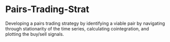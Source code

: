 # Pairs-Trading-Strat
Developing a pairs trading strategy by identifying a viable pair by navigating through stationarity of the time series, calculating cointegration, and plotting the buy/sell signals.
